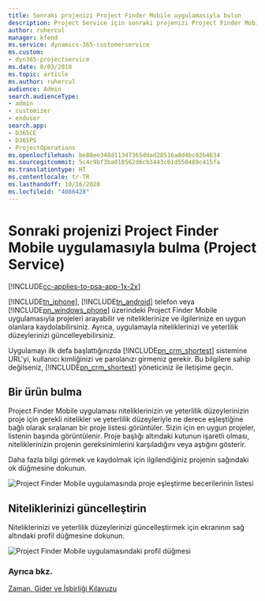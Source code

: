 ```yaml
---
title: Sonraki projenizi Project Finder Mobile uygulamasıyla bulun
description: Project Service için sonraki projenizi Project Finder Mobile uygulamasıyla bulma
author: ruhercul
manager: kfend
ms.service: dynamics-365-customerservice
ms.custom:
- dyn365-projectservice
ms.date: 8/03/2018
ms.topic: article
ms.author: ruhercul
audience: Admin
search.audienceType:
- admin
- customizer
- enduser
search.app:
- D365CE
- D365PS
- ProjectOperations
ms.openlocfilehash: be88ee348d11347365ddad28516a0d4bc02b4634
ms.sourcegitcommit: 5c4c9bf3ba018562d6cb3443c01d550489c415fa
ms.translationtype: HT
ms.contentlocale: tr-TR
ms.lasthandoff: 10/16/2020
ms.locfileid: "4086428"
---
```

# <a name="find-your-next-project-with-the-project-finder-mobile-app-project-service"></a>Sonraki projenizi Project Finder Mobile uygulamasıyla bulma (Project Service)

[!INCLUDE[cc-applies-to-psa-app-1x-2x](../includes/cc-applies-to-psa-app-1x-2x.md)]

[!INCLUDE[tn_iphone](../includes/tn-iphone.md)], [!INCLUDE[tn_android](../includes/tn-android.md)] telefon veya [!INCLUDE[pn_windows_phone](../includes/pn-windows-phone.md)] üzerindeki Project Finder Mobile uygulamasıyla projeleri arayabilir ve niteliklerinize ve ilgilerinize en uygun olanlara kaydolabilirsiniz. Ayrıca, uygulamayla niteliklerinizi ve yeterlilik düzeylerinizi güncelleyebilirsiniz.  
  
 Uygulamayı ilk defa başlattığınızda [!INCLUDE[pn_crm_shortest](../includes/pn-crm-shortest.md)] sistemine URL'yi, kullanıcı kimliğinizi ve parolanızı girmeniz gerekir. Bu bilgilere sahip değilseniz, [!INCLUDE[pn_crm_shortest](../includes/pn-crm-shortest.md)] yöneticiniz ile iletişime geçin.  
  
## <a name="find-a-project"></a>Bir ürün bulma  
 Project Finder Mobile uygulaması niteliklerinizin ve yeterlilik düzeylerinizin proje için gerekli nitelikler ve yeterlilik düzeyleriyle ne derece eşleştiğine bağlı olarak sıralanan bir proje listesi görüntüler. Sizin için en uygun projeler, listenin başında görüntülenir. Proje başlığı altındaki kutunun işaretli olması, niteliklerinizin projenin gereksinimlerini karşıladığını veya aştığını gösterir.  
  
 Daha fazla bilgi görmek ve kaydolmak için ilgilendiğiniz projenin sağındaki ok düğmesine dokunun.  
  
 ![Project Finder Mobile uygulamasında proje eşleştirme becerilerinin listesi](../psa/media/project-service-project-finder-list.png "Project Finder Mobile uygulamasında proje eşleştirme becerilerinin listesi")  
  
## <a name="update-your-skills"></a>Niteliklerinizi güncelleştirin  
 Niteliklerinizi ve yeterlilik düzeylerinizi güncelleştirmek için ekranının sağ altındaki profil düğmesine dokunun.  
  
 ![Project Finder Mobile uygulamasındaki profil düğmesi](../psa/media/project-service-project-finder-profile.png "Project Finder Mobile uygulamasındaki profil düğmesi")  
  
### <a name="see-also"></a>Ayrıca bkz.  
 [Zaman, Gider ve İşbirliği Kılavuzu](../psa/time-expense-collaboration-guide.md)
